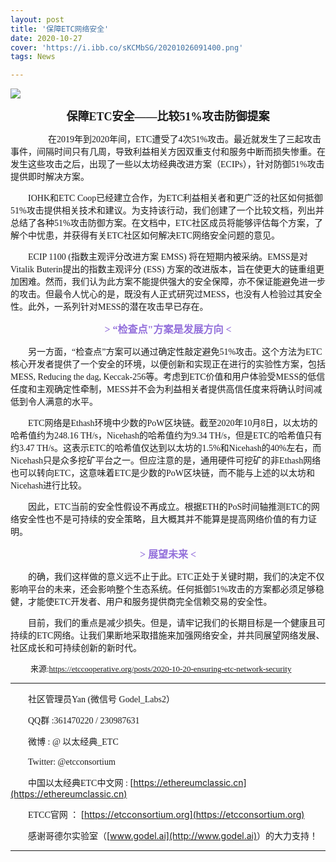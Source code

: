 ```yaml
---
layout: post
title: '保障ETC网络安全'
date: 2020-10-27
cover: 'https://i.ibb.co/sKCMbSG/20201026091400.png'
tags: News

---
```




![](https://i.ibb.co/6vycqcc/image.png)



<center><strong><font size=4 face="微软雅黑">保障ETC安全——比较51%攻击防御提案</font></strong></center>

&emsp;&emsp;
&emsp;&emsp;<font  face="微软雅黑">在2019年到2020年间，ETC遭受了4次51%攻击。最近就发生了三起攻击事件，间隔时间只有几周，导致利益相关方因双重支付和服务中断而损失惨重。在发生这些攻击之后，出现了一些以太坊经典改进方案（ECIPs），针对防御51%攻击提供即时解决方案。</font>

&emsp;&emsp;<font  face="微软雅黑">IOHK和ETC Coop已经建立合作，为ETC利益相关者和更广泛的社区如何抵御51%攻击提供相关技术和建议。为支持该行动，我们创建了一个比较文档，列出并总结了各种51%攻击防御方案。在文档中，ETC社区成员将能够评估每个方案，了解个中忧患，并获得有关ETC社区如何解决ETC网络安全问题的意见。</font>

&emsp;&emsp;<font  face="微软雅黑">ECIP 1100 (指数主观评分改进方案 EMSS) 将在短期内被采纳。EMSS是对Vitalik Buterin提出的指数主观评分 (ESS) 方案的改进版本，旨在使更大的链重组更加困难。然而，我们认为此方案不能提供强大的安全保障，亦不保证能避免进一步的攻击。但最令人忧心的是，既没有人正式研究过MESS，也没有人检验过其安全性。此外，一系列针对MESS的潜在攻击早已存在。</font>

<center><strong><font size=3 color=MediumPurple face="微软雅黑">> “检查点"方案是发展方向 <</font></strong></center>

&emsp;&emsp;<font face="微软雅黑">另一方面，“检查点”方案可以通过确定性敲定避免51%攻击。这个方法为ETC核心开发者提供了一个安全的环境，以便创新和实现正在进行的实验性方案，包括MESS, Reducing the dag, Keccak-256等。考虑到ETC价值和用户体验受MESS的低信任度和主观确定性牵制，MESS并不会为利益相关者提供高信任度来将确认时间减低到令人满意的水平。</font>

&emsp;&emsp;<font  face="微软雅黑">ETC网络是Ethash环境中少数的PoW区块链。截至2020年10月8日，以太坊的哈希值约为248.16 TH/s，Nicehash的哈希值约为9.34 TH/s，但是ETC的哈希值只有约3.47 TH/s。这表示ETC的哈希值仅达到以太坊的1.5%和Nicehash的40%左右，而Nicehash只是众多挖矿平台之一。但应注意的是，通用硬件可挖矿的非Ethash网络也可以转向ETC，这意味着ETC是少数的PoW区块链，而不能与上述的以太坊和Nicehash进行比较。</font>

&emsp;&emsp;<font  face="微软雅黑">因此，ETC当前的安全性假设不再成立。根据ETH的PoS时间轴推测ETC的网络安全性也不是可持续的安全策略，且大概其并不能算是提高网络价值的有力证明。</font>

<center><strong><font size=3 color=MediumPurple face="微软雅黑">> 展望未来 <</font></strong></center>

&emsp;&emsp;<font  face="微软雅黑">的确，我们这样做的意义远不止于此。ETC正处于关键时期，我们的决定不仅影响平台的未来，还会影响整个生态系统。任何抵御51%攻击的方案都必须足够稳健，才能使ETC开发者、用户和服务提供商完全信赖交易的安全性。</font>

&emsp;&emsp;<font  face="微软雅黑">目前，我们的重点是减少损失。但是，请牢记我们的长期目标是一个健康且可持续的ETC网络。让我们果断地采取措施来加强网络安全，并共同展望网络发展、社区成长和可持续创新的新时代。</font>

&emsp;&emsp;
<font size=2 face="微软雅黑">来源:https://etccooperative.org/posts/2020-10-20-ensuring-etc-network-security</font>

---

&emsp;&emsp;<font face="Times new Roman">社区管理员Yan (微信号 Godel_Labs2）</font>

&emsp;&emsp;<font face="Times new Roman">QQ群 :361470220 / 230987631</font>

&emsp;&emsp;<font face="Times new Roman">微博 : @ 以太经典_ETC </font>

&emsp;&emsp;<font face="Times new Roman">Twitter: @etcconsortium</font>

&emsp;&emsp;<font face="Times new Roman">中国以太经典ETC中文网 : </font>[https://ethereumclassic.cn](https://ethereumclassic.cn)

&emsp;&emsp;<font face="Times new Roman">ETCC官网 ： </font>[https://etcconsortium.org](https://etcconsortium.org)

&emsp;&emsp;<font face="Times new Roman">感谢哥德尔实验室（</font>[www.godel.ai](http://www.godel.ai)<font face="Times new Roman">）的大力支持！</font>

---
